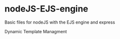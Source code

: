 # nodeJS-EJS-engine
Basic files for nodeJS with the EJS engine and express

Dynamic Template Managment 
